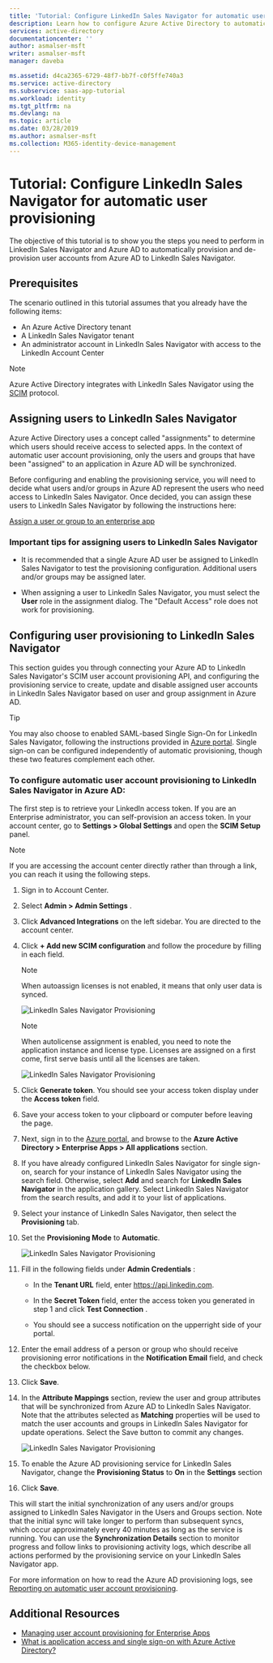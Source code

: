 ```yaml
---
title: 'Tutorial: Configure LinkedIn Sales Navigator for automatic user provisioning with Azure Active Directory | Microsoft Docs'
description: Learn how to configure Azure Active Directory to automatically provision and de-provision user accounts to LinkedIn Sales Navigator.
services: active-directory
documentationcenter: ''
author: asmalser-msft
writer: asmalser-msft
manager: daveba

ms.assetid: d4ca2365-6729-48f7-bb7f-c0f5ffe740a3
ms.service: active-directory
ms.subservice: saas-app-tutorial
ms.workload: identity
ms.tgt_pltfrm: na
ms.devlang: na
ms.topic: article
ms.date: 03/28/2019
ms.author: asmalser-msft
ms.collection: M365-identity-device-management
---
```


# Tutorial: Configure LinkedIn Sales Navigator for automatic user provisioning

The objective of this tutorial is to show you the steps you need to perform in LinkedIn Sales Navigator and Azure AD to automatically provision and de-provision user accounts from Azure AD to LinkedIn Sales Navigator.

## Prerequisites

The scenario outlined in this tutorial assumes that you already have the following items:

* An Azure Active Directory tenant
* A LinkedIn Sales Navigator tenant 
* An administrator account in LinkedIn Sales Navigator with access to the LinkedIn Account Center

> [!NOTE]
> Azure Active Directory integrates with LinkedIn Sales Navigator using the [SCIM](http://www.simplecloud.info/) protocol.

## Assigning users to LinkedIn Sales Navigator

Azure Active Directory uses a concept called "assignments" to determine which users should receive access to selected apps. In the context of automatic user account provisioning, only the users and groups that have been "assigned" to an application in Azure AD will be synchronized.

Before configuring and enabling the provisioning service, you will need to decide what users and/or groups in Azure AD represent the users who need access to LinkedIn Sales Navigator. Once decided, you can assign these users to LinkedIn Sales Navigator by following the instructions here:

[Assign a user or group to an enterprise app](../manage-apps/assign-user-or-group-access-portal.md)

### Important tips for assigning users to LinkedIn Sales Navigator

* It is recommended that a single Azure AD user be assigned to LinkedIn Sales Navigator to test the provisioning configuration. Additional users and/or groups may be assigned later.

* When assigning a user to LinkedIn Sales Navigator, you must select the **User** role in the assignment dialog. The "Default Access" role does not work for provisioning.

## Configuring user provisioning to LinkedIn Sales Navigator

This section guides you through connecting your Azure AD to LinkedIn Sales Navigator's SCIM user account provisioning API, and configuring the provisioning service to create, update and disable assigned user accounts in LinkedIn Sales Navigator based on user and group assignment in Azure AD.

> [!TIP]
> You may also choose to enabled SAML-based Single Sign-On for LinkedIn Sales Navigator, following the instructions provided in [Azure portal](https://portal.azure.com). Single sign-on can be configured independently of automatic provisioning, though these two features complement each other.

### To configure automatic user account provisioning to LinkedIn Sales Navigator in Azure AD:

The first step is to retrieve your LinkedIn access token. If you are an Enterprise administrator, you can self-provision an
    access token. In your account center, go to **Settings &gt; Global Settings** and open the **SCIM Setup** panel.

> [!NOTE]
> If you are accessing the account center directly rather than through a link, you can reach it using the following steps.

1. Sign in to Account Center.

2. Select **Admin &gt; Admin Settings** .

3. Click **Advanced Integrations** on the left sidebar. You are directed to the account center.

4. Click **+ Add new SCIM configuration** and follow the procedure by filling in each field.

    > [!NOTE]
    > When auto­assign licenses is not enabled, it means that only user data is synced.

    ![LinkedIn Sales Navigator Provisioning](./media/linkedinsalesnavigator-provisioning-tutorial/linkedin_1.PNG)

    > [!NOTE]
    > When auto­license assignment is enabled, you need to note the application instance and license type. Licenses are assigned on a first come, first serve basis until all the licenses are taken.

    ![LinkedIn Sales Navigator Provisioning](./media/linkedinsalesnavigator-provisioning-tutorial/linkedin_2.PNG)

5. Click **Generate token**. You should see your access token display under the **Access token** field.

6. Save your access token to your clipboard or computer before leaving the page.

7. Next, sign in to the [Azure portal](https://portal.azure.com), and browse to the **Azure Active Directory > Enterprise Apps > All applications**  section.

8. If you have already configured LinkedIn Sales Navigator for single sign-on, search for your instance of LinkedIn Sales Navigator using the search field. Otherwise, select **Add** and search for **LinkedIn Sales Navigator** in the application gallery. Select LinkedIn Sales Navigator from the search results, and add it to your list of applications.

9. Select your instance of LinkedIn Sales Navigator, then select the **Provisioning** tab.

10. Set the **Provisioning Mode** to **Automatic**.

    ![LinkedIn Sales Navigator Provisioning](./media/linkedinsalesnavigator-provisioning-tutorial/linkedin_3.PNG)

11. Fill in the following fields under **Admin Credentials** :

    * In the **Tenant URL** field, enter https://api.linkedin.com.

    * In the **Secret Token** field, enter the access token you generated in step 1 and click **Test Connection** .

    * You should see a success notification on the upper­right side of
    your portal.

12. Enter the email address of a person or group who should receive provisioning error notifications in the **Notification Email** field, and check the checkbox below.

13. Click **Save**.

14. In the **Attribute Mappings** section, review the user and group attributes that will be synchronized from Azure AD to LinkedIn Sales Navigator. Note that the attributes selected as **Matching** properties will be used to match the user accounts and groups in LinkedIn Sales Navigator for update operations. Select the Save button to commit any changes.

    ![LinkedIn Sales Navigator Provisioning](./media/linkedinsalesnavigator-provisioning-tutorial/linkedin_4.PNG)

15. To enable the Azure AD provisioning service for LinkedIn Sales Navigator, change the **Provisioning Status** to **On** in the **Settings** section

16. Click **Save**.

This will start the initial synchronization of any users and/or groups assigned to LinkedIn Sales Navigator in the Users and Groups section. Note that the initial sync will take longer to perform than subsequent syncs, which occur approximately every 40 minutes as long as the service is running. You can use the **Synchronization Details** section to monitor progress and follow links to provisioning activity logs, which describe all actions performed by the provisioning service on your LinkedIn Sales Navigator app.

For more information on how to read the Azure AD provisioning logs, see [Reporting on automatic user account provisioning](../manage-apps/check-status-user-account-provisioning.md).

## Additional Resources

* [Managing user account provisioning for Enterprise Apps](../manage-apps/configure-automatic-user-provisioning-portal.md)
* [What is application access and single sign-on with Azure Active Directory?](../manage-apps/what-is-single-sign-on.md)
